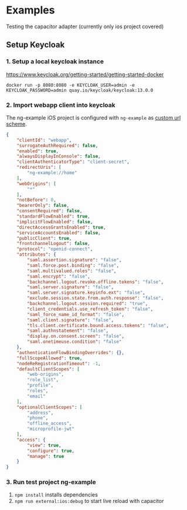 # Examples
Testing the capacitor adapter (currently only ios project covered)

## Setup Keycloak

### 1. Setup a local keycloak instance
https://www.keycloak.org/getting-started/getting-started-docker

`docker run -p 8080:8080 -e KEYCLOAK_USER=admin -e KEYCLOAK_PASSWORD=admin quay.io/keycloak/keycloak:13.0.0`

### 2. Import webapp client into keycloak
The ng-example iOS project is configured with `ng-example` as [custom url scheme](https://developer.apple.com/documentation/xcode/allowing_apps_and_websites_to_link_to_your_content/defining_a_custom_url_scheme_for_your_app). 
```json
{
    "clientId": "webapp",
    "surrogateAuthRequired": false,
    "enabled": true,
    "alwaysDisplayInConsole": false,
    "clientAuthenticatorType": "client-secret",
    "redirectUris": [
        "ng-example://home"
    ],
    "webOrigins": [
        "*"
    ],
    "notBefore": 0,
    "bearerOnly": false,
    "consentRequired": false,
    "standardFlowEnabled": true,
    "implicitFlowEnabled": false,
    "directAccessGrantsEnabled": true,
    "serviceAccountsEnabled": false,
    "publicClient": true,
    "frontchannelLogout": false,
    "protocol": "openid-connect",
    "attributes": {
        "saml.assertion.signature": "false",
        "saml.force.post.binding": "false",
        "saml.multivalued.roles": "false",
        "saml.encrypt": "false",
        "backchannel.logout.revoke.offline.tokens": "false",
        "saml.server.signature": "false",
        "saml.server.signature.keyinfo.ext": "false",
        "exclude.session.state.from.auth.response": "false",
        "backchannel.logout.session.required": "true",
        "client_credentials.use_refresh_token": "false",
        "saml_force_name_id_format": "false",
        "saml.client.signature": "false",
        "tls.client.certificate.bound.access.tokens": "false",
        "saml.authnstatement": "false",
        "display.on.consent.screen": "false",
        "saml.onetimeuse.condition": "false"
    },
    "authenticationFlowBindingOverrides": {},
    "fullScopeAllowed": true,
    "nodeReRegistrationTimeout": -1,
    "defaultClientScopes": [
        "web-origins",
        "role_list",
        "profile",
        "roles",
        "email"
    ],
    "optionalClientScopes": [
        "address",
        "phone",
        "offline_access",
        "microprofile-jwt"
    ],
    "access": {
        "view": true,
        "configure": true,
        "manage": true
    }
}

```
### 3. Run test project ng-example
1. `npm install` installs dependencies
2. `npm run external:ios:debug` to start live reload with capacitor